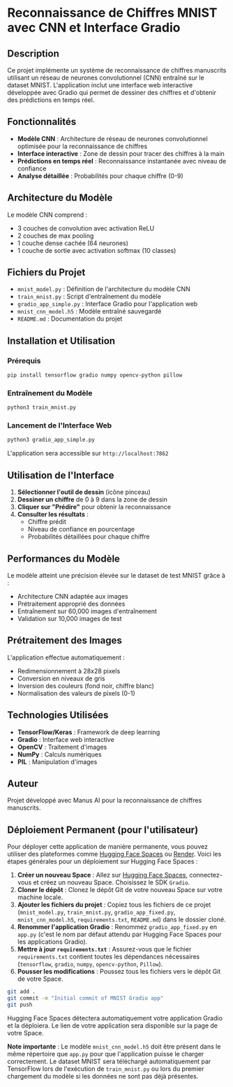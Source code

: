 # Reconnaissance de Chiffres MNIST avec CNN et Interface Gradio

## Description

Ce projet implémente un système de reconnaissance de chiffres manuscrits utilisant un réseau de neurones convolutionnel (CNN) entraîné sur le dataset MNIST. L'application inclut une interface web interactive développée avec Gradio qui permet de dessiner des chiffres et d'obtenir des prédictions en temps réel.

## Fonctionnalités

- **Modèle CNN** : Architecture de réseau de neurones convolutionnel optimisée pour la reconnaissance de chiffres
- **Interface interactive** : Zone de dessin pour tracer des chiffres à la main
- **Prédictions en temps réel** : Reconnaissance instantanée avec niveau de confiance
- **Analyse détaillée** : Probabilités pour chaque chiffre (0-9)

## Architecture du Modèle

Le modèle CNN comprend :
- 3 couches de convolution avec activation ReLU
- 2 couches de max pooling
- 1 couche dense cachée (64 neurones)
- 1 couche de sortie avec activation softmax (10 classes)

## Fichiers du Projet

- `mnist_model.py` : Définition de l'architecture du modèle CNN
- `train_mnist.py` : Script d'entraînement du modèle
- `gradio_app_simple.py` : Interface Gradio pour l'application web
- `mnist_cnn_model.h5` : Modèle entraîné sauvegardé
- `README.md` : Documentation du projet

## Installation et Utilisation

### Prérequis

```bash
pip install tensorflow gradio numpy opencv-python pillow
```

### Entraînement du Modèle

```bash
python3 train_mnist.py
```

### Lancement de l'Interface Web

```bash
python3 gradio_app_simple.py
```

L'application sera accessible sur `http://localhost:7862`

## Utilisation de l'Interface

1. **Sélectionner l'outil de dessin** (icône pinceau)
2. **Dessiner un chiffre** de 0 à 9 dans la zone de dessin
3. **Cliquer sur "Prédire"** pour obtenir la reconnaissance
4. **Consulter les résultats** :
   - Chiffre prédit
   - Niveau de confiance en pourcentage
   - Probabilités détaillées pour chaque chiffre

## Performances du Modèle

Le modèle atteint une précision élevée sur le dataset de test MNIST grâce à :
- Architecture CNN adaptée aux images
- Prétraitement approprié des données
- Entraînement sur 60,000 images d'entraînement
- Validation sur 10,000 images de test

## Prétraitement des Images

L'application effectue automatiquement :
- Redimensionnement à 28x28 pixels
- Conversion en niveaux de gris
- Inversion des couleurs (fond noir, chiffre blanc)
- Normalisation des valeurs de pixels (0-1)

## Technologies Utilisées

- **TensorFlow/Keras** : Framework de deep learning
- **Gradio** : Interface web interactive
- **OpenCV** : Traitement d'images
- **NumPy** : Calculs numériques
- **PIL** : Manipulation d'images

## Auteur

Projet développé avec Manus AI pour la reconnaissance de chiffres manuscrits.



## Déploiement Permanent (pour l'utilisateur)

Pour déployer cette application de manière permanente, vous pouvez utiliser des plateformes comme [Hugging Face Spaces](https://huggingface.co/spaces) ou [Render](https://render.com/). Voici les étapes générales pour un déploiement sur Hugging Face Spaces :

1.  **Créer un nouveau Space** : Allez sur [Hugging Face Spaces](https://huggingface.co/spaces), connectez-vous et créez un nouveau Space. Choisissez le SDK `Gradio`.
2.  **Cloner le dépôt** : Clonez le dépôt Git de votre nouveau Space sur votre machine locale.
3.  **Ajouter les fichiers du projet** : Copiez tous les fichiers de ce projet (`mnist_model.py`, `train_mnist.py`, `gradio_app_fixed.py`, `mnist_cnn_model.h5`, `requirements.txt`, `README.md`) dans le dossier cloné.
4.  **Renommer l'application Gradio** : Renommez `gradio_app_fixed.py` en `app.py` (c'est le nom par défaut attendu par Hugging Face Spaces pour les applications Gradio).
5.  **Mettre à jour `requirements.txt`** : Assurez-vous que le fichier `requirements.txt` contient toutes les dépendances nécessaires (`tensorflow`, `gradio`, `numpy`, `opencv-python`, `Pillow`).
6.  **Pousser les modifications** : Poussez tous les fichiers vers le dépôt Git de votre Space.

```bash
git add .
git commit -m "Initial commit of MNIST Gradio app"
git push
```

Hugging Face Spaces détectera automatiquement votre application Gradio et la déploiera. Le lien de votre application sera disponible sur la page de votre Space.

**Note importante** : Le modèle `mnist_cnn_model.h5` doit être présent dans le même répertoire que `app.py` pour que l'application puisse le charger correctement. Le dataset MNIST sera téléchargé automatiquement par TensorFlow lors de l'exécution de `train_mnist.py` ou lors du premier chargement du modèle si les données ne sont pas déjà présentes.

